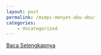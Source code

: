 ```yaml
---
layout: post
permalink: /mimpi-monyet-abu-abu/
categories:
    - Uncategorized
---
```


[Baca Selengkapnya](/10)